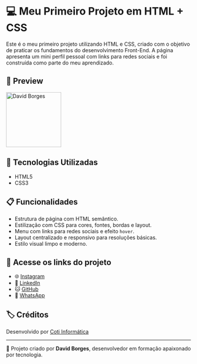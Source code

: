 # 💻 Meu Primeiro Projeto em HTML + CSS

Este é o meu primeiro projeto utilizando HTML e CSS, criado com o objetivo de praticar os fundamentos do desenvolvimento Front-End. A página apresenta um mini perfil pessoal com links para redes sociais e foi construída como parte do meu aprendizado.

## 📸 Preview

<img src="https://avatars.githubusercontent.com/u/112510561?v=4" alt="David Borges" width="150" />

## 🧰 Tecnologias Utilizadas

- HTML5
- CSS3

## 📋 Funcionalidades

- Estrutura de página com HTML semântico.
- Estilização com CSS para cores, fontes, bordas e layout.
- Menu com links para redes sociais e efeito `hover`.
- Layout centralizado e responsivo para resoluções básicas.
- Estilo visual limpo e moderno.

## 🔗 Acesse os links do projeto

- 🌐 [Instagram](https://www.instagram.com/cotiinformatica)
- 💼 [LinkedIn](https://www.linkedin.com/school/33188008/)
- 🐱 [GitHub](https://www.github.com/)
- 💬 [WhatsApp](https://wa.me/5521997826525)

## 🏷️ Créditos

Desenvolvido por [Coti Informática](https://www.cotiinformatica.com.br)

---

🚀 Projeto criado por **David Borges**, desenvolvedor em formação apaixonado por tecnologia.
